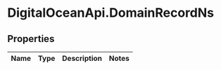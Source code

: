 # DigitalOceanApi.DomainRecordNs

## Properties
Name | Type | Description | Notes
------------ | ------------- | ------------- | -------------
